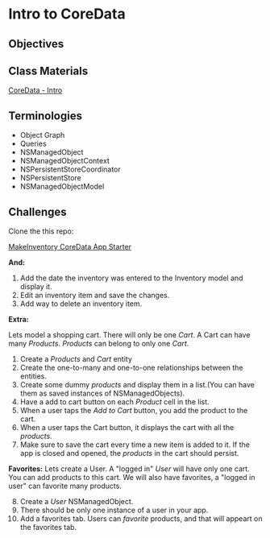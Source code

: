# Intro to CoreData

## Objectives


## Class Materials

[CoreData - Intro](core_data_intro.pdf)

## Terminologies

- Object Graph
- Queries
- NSManagedObject
- NSManagedObjectContext
- NSPersistentStoreCoordinator
- NSPersistentStore
- NSManagedObjectModel

## Challenges

Clone the this repo:

[MakeInventory CoreData App Starter](https://github.com/Product-College-Labs/MakeInventory)

**And:**

1. Add the date the inventory was entered to the Inventory model and display it.
2. Edit an inventory item and save the changes.
3. Add way to delete an inventory item.

**Extra:**

Lets model a shopping cart. There will only be one *Cart*. A Cart can have many *Products*. *Products* can belong to only one *Cart*.


1. Create a *Products* and *Cart* entity
2. Create the one-to-many and one-to-one relationships between the entities.
3. Create some dummy *products* and display them in a list.(You can have them as saved instances of NSManagedObjects).
4. Have a add to cart button on each *Product* cell in the list.
5. When a user taps the *Add to Cart* button, you add the product to the cart.
6. When a user taps the Cart button, it displays the cart with all the *products*.
7. Make sure to save the cart every time a new item is added to it. If the app is closed and opened, the *products* in the cart should persist.

**Favorites:**
Lets create a User. A "logged in" *User* will have only one cart. You can add products to this cart. 
We will also have favorites, a "logged in user" can favorite many products.

8. Create a *User* NSManagedObject.
9. There should be only one instance of a user in your app.
10. Add a favorites tab. Users can *favorite* products, and that will appeart on the favorites tab.

